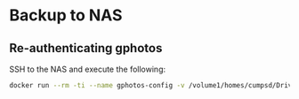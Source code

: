 # Backup to NAS

## Re-authenticating gphotos

SSH to the NAS and execute the following:

```bash
docker run --rm -ti --name gphotos-config -v /volume1/homes/cumpsd/Drive/Moments/Google:/storage -v /volume1/docker/gphotos-sync:/config gilesknap/gphotos-sync --new-token /storage
```
